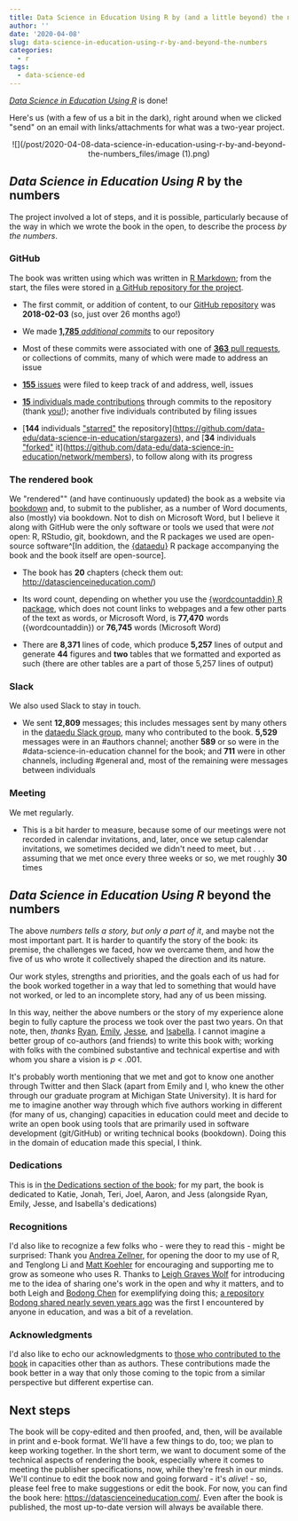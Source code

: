 ```yaml
---
title: Data Science in Education Using R by (and a little beyond) the numbers
author: ''
date: '2020-04-08'
slug: data-science-in-education-using-r-by-and-beyond-the-numbers
categories:
  - r
tags:
  - data-science-ed
---
```


[*Data Science in Education Using R*](http://datascienceineducation.com/) is done!

Here's us (with a few of us a bit in the dark), right around when we clicked "send" on an email with links/attachments for what was a two-year project.

<p align="center">
![](/post/2020-04-08-data-science-in-education-using-r-by-and-beyond-the-numbers_files/image (1).png)
<p>

## *Data Science in Education Using R* by the numbers

The project involved a lot of steps, and it is possible, particularly because of the way in which we wrote the book in the open, to describe the process *by the numbers*.

### GitHub

The book was written using which was written in [R Markdown](https://rmarkdown.rstudio.com/); from the start, the files were stored in [a GitHub repository for the project](https://github.com/data-edu/data-science-in-education).

- The first commit, or addition of content, to our [GitHub repository](https://github.com/data-edu/data-science-in-education) was **2018-02-03** (so, just over 26 months ago!)

- We made [**1,785** *additional commits*](https://github.com/data-edu/data-science-in-education/commits/master) to our repository

- Most of these commits were associated with one of [**363** pull requests](https://github.com/data-edu/data-science-in-education/pulls?q=is%3Apr+is%3Aclosed), or collections of commits, many of which were made to address an issue

- [**155** issues](https://github.com/data-edu/data-science-in-education/issues?q=is%3Aissue+is%3Aclosed) were filed to keep track of and address, well, issues

- [**15** individuals made contributions](https://github.com/data-edu/data-science-in-education/graphs/contributors) through commits to the repository (thank [you!](https://datascienceineducation.com/index.html#acknowledgements)); another five individuals contributed by filing issues

- [**144** individuals ["starred"](https://help.github.com/en/github/getting-started-with-github/saving-repositories-with-stars) the repository](https://github.com/data-edu/data-science-in-education/stargazers), and [**34** individuals ["forked"](https://help.github.com/en/github/getting-started-with-github/fork-a-repo) it](https://github.com/data-edu/data-science-in-education/network/members), to follow along with its progress

### The rendered book

We "rendered"" (and have continuously updated) the book as a website via [bookdown](https://bookdown.org/) and, to submit to the publisher, as a number of Word documents, also (mostly) via bookdown. Not to dish on Microsoft Word, but I believe it along with GitHub were the only software or tools we used that were *not* open: R, RStudio, git, bookdown, and the R packages we used are open-source software^[In addition, the [{dataedu}](https://github.com/data-edu/dataedu) R package accompanying the book and the book itself are open-source].

- The book has **20** chapters (check them out: http://datascienceineducation.com/)

- Its word count, depending on whether you use the [{wordcountaddin} R package](https://github.com/benmarwick/wordcountaddin), which does not count links to webpages and a few other parts of the text as words, or Microsoft Word, is **77,470** words ({wordcountaddin}) or **76,745** words (Microsoft Word)

- There are **8,371** lines of code, which produce **5,257** lines of output and generate **44** figures and **two** tables that we formatted and exported as such (there are other tables are a part of those 5,257 lines of output)

### Slack

We also used Slack to stay in touch.

- We sent **12,809** messages; this includes messages sent by many others in the [dataedu Slack group](http://dataedu.slack.com/), many who contributed to the book. **5,529** messages were in an #authors channel; another **589** or so were in the #data-science-in-education channel for the book; and **711** were in other channels, including #general and, most of the remaining were messages between individuals

### Meeting

We met regularly.

- This is a bit harder to measure, because some of our meetings were not recorded in calendar invitations, and, later, once we setup calendar invitations, we sometimes decided we didn't need to meet, but . . . assuming that we met once every three weeks or so, we met roughly **30** times

## *Data Science in Education Using R* beyond the numbers

The above *numbers tells a story, but only a part of it*, and maybe not the most important part. It is harder to quantify the story of the book: its premise, the challenges we faced, how we overcame them, and how the five of us who wrote it collectively shaped the direction and its nature.

Our work styles, strengths and priorities, and the goals each of us had for the book worked together in a way that led to something that would have not worked, or led to an incomplete story, had any of us been missing.

In this way, neither the above numbers or the story of my experience alone begin to fully capture the process we took over the past two years. On that note, then, *thanks* [Ryan](https://ryanestrellado.netlify.com/), [Emily](https://www.emilybovee.com/), [Jesse](https://www.jessemaegan.com/), and [Isabella](https://ivelasq.rbind.io/). I cannot imagine a better group of co-authors (and friends) to write this book with; working with folks with the combined substantive and technical expertise and with whom you share a vision is *p* < .001.

It's probably worth mentioning that we met and got to know one another through Twitter and then Slack (apart from Emily and I, who knew the other through our graduate program at Michigan State University). It is hard for me to imagine another way through which five authors working in different (for many of us, changing) capacities in education could meet and decide to write an open book using tools that are primarily used in software development (git/GitHub) or writing technical books (bookdown). Doing this in the domain of education made this special, I think.

### Dedications

This is in [the Dedications section of the book](https://datascienceineducation.com/index.html#dedications); for my part, the book is dedicated  to Katie, Jonah, Teri, Joel, Aaron, and Jess (alongside Ryan, Emily, Jesse, and Isabella's dedications)

### Recognitions

I'd also like to recognize a few folks who - were they to read this - might be surprised: Thank you [Andrea Zellner](http://www.andrea-zellner.com/), for opening the door to my use of R, and Tenglong Li and [Matt Koehler](http://www.matt-koehler.com/) for encouraging and supporting me to grow as someone who uses R. Thanks to [Leigh Graves Wolf](http://www.leighgraveswolf.com/) for introducing me to the idea of sharing one's work in the open and why it matters, and to both Leigh and [Bodong Chen](https://bodong.me/) for exemplifying doing this; [a repository Bodong shared nearly seven years ago](https://github.com/meefen/twitter-hashtag-analytics) was the first I encountered by anyone in education, and was a bit of a revelation.

### Acknowledgments 

I'd also like to echo our acknowledgments to [those who contributed to the book](https://datascienceineducation.com/index.html#acknowledgements) in capacities other than as authors. These contributions made the book better in a way that only those coming to the topic from a similar perspective but different expertise can.

## Next steps

The book will be copy-edited and then proofed, and, then, will be available in print and e-book format. We'll have a few things to do, too; we plan to keep working together. In the short term, we want to document some of the technical aspects of rendering the book, especially where it comes to meeting the publisher specifications, now, while they're fresh in our minds. We'll continue to edit the book now and going forward - it's *alive*! - so, please feel free to make suggestions or edit the book. For now, you can find the book here: https://datascienceineducation.com/. Even after the book is published, the most up-to-date version will always be available there.